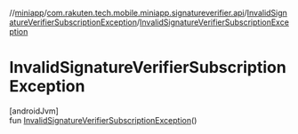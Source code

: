 //[miniapp](../../../index.md)/[com.rakuten.tech.mobile.miniapp.signatureverifier.api](../index.md)/[InvalidSignatureVerifierSubscriptionException](index.md)/[InvalidSignatureVerifierSubscriptionException](-invalid-signature-verifier-subscription-exception.md)

# InvalidSignatureVerifierSubscriptionException

[androidJvm]\
fun [InvalidSignatureVerifierSubscriptionException](-invalid-signature-verifier-subscription-exception.md)()
